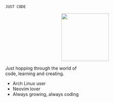 ```code
JUST CODE
```

<p align="center">
   <img src="https://github.com/user-attachments/assets/ab870a1c-30b4-444d-a1a5-823f8d5c1588" width="150" style="display:block; margin:auto;" />
</p>

Just hopping through the world of    
code, learning and creating.         
                                      
* Arch Linux user                    
* Neovim lover                       
* Always growing, always coding      

